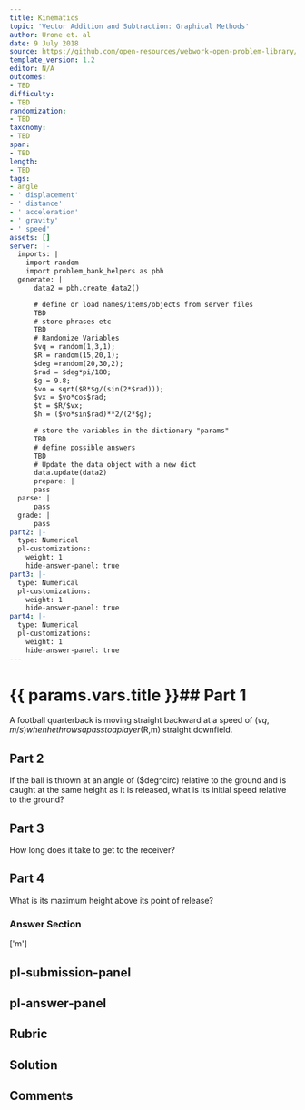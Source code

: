 ```yaml
---
title: Kinematics
topic: 'Vector Addition and Subtraction: Graphical Methods'
author: Urone et. al
date: 9 July 2018
source: https://github.com/open-resources/webwork-open-problem-library/tree/master/Contrib/BrockPhysics/College_Physics_Urone/3.Two_Dimensional_Kinematics/Projectile_Motion/NU_U17-03-04-020.pg
template_version: 1.2
editor: N/A
outcomes:
- TBD
difficulty:
- TBD
randomization:
- TBD
taxonomy:
- TBD
span:
- TBD
length:
- TBD
tags:
- angle
- ' displacement'
- ' distance'
- ' acceleration'
- ' gravity'
- ' speed'
assets: []
server: |-
  imports: |
    import random
    import problem_bank_helpers as pbh
  generate: |
      data2 = pbh.create_data2()

      # define or load names/items/objects from server files
      TBD
      # store phrases etc
      TBD
      # Randomize Variables
      $vq = random(1,3,1);
      $R = random(15,20,1);
      $deg =random(20,30,2);
      $rad = $deg*pi/180;
      $g = 9.8;
      $vo = sqrt($R*$g/(sin(2*$rad)));
      $vx = $vo*cos$rad;
      $t = $R/$vx;
      $h = ($vo*sin$rad)**2/(2*$g);

      # store the variables in the dictionary "params"
      TBD
      # define possible answers
      TBD
      # Update the data object with a new dict
      data.update(data2)
      prepare: |
      pass
  parse: |
      pass
  grade: |
      pass
part2: |-
  type: Numerical
  pl-customizations:
    weight: 1
    hide-answer-panel: true
part3: |-
  type: Numerical
  pl-customizations:
    weight: 1
    hide-answer-panel: true
part4: |-
  type: Numerical
  pl-customizations:
    weight: 1
    hide-answer-panel: true
---
```


# {{ params.vars.title }}## Part 1 
A football quarterback is moving straight backward at a speed of ($vq,m/s) when he throws a pass to a player ($R,m) straight downfield. 
## Part 2 
If the ball is thrown at an angle of ($deg^circ) relative to the ground and is caught at the same height as it is released, what is its initial speed relative to the ground? 
## Part 3 
How long does it take to get to the receiver? 
## Part 4 
What is its maximum height above its point of release? 


### Answer Section 
['m']

## pl-submission-panel 


## pl-answer-panel 


## Rubric 


## Solution 


## Comments 


